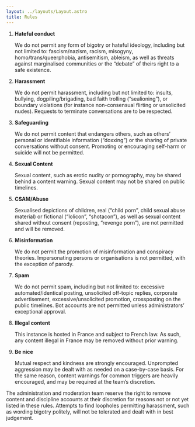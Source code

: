 ```yaml
---
layout: ../layouts/Layout.astro
title: Rules
---
```

1. **Hateful conduct**

    We do not permit any form of bigotry or hateful ideology, including but not limited to: fascism/nazism, racism, misogyny, homo/trans/queerphobia, antisemitism, ableism, as well as threats against marginalised communities or the “debate” of theirs right to a safe existence.

2. **Harassment**

    We do not permit harassment, including but not limited to: insults, bullying, dogpiling/brigading, bad faith trolling (“sealioning”), or boundary violations (for instance non-consensual flirting or unsolicited nudes). Requests to terminate conversations are to be respected.

3. **Safeguarding**

    We do not permit content that endangers others, such as others’ personal or identifiable information (“doxxing”) or the sharing of private conversations without consent. Promoting or encouraging self-harm or suicide will not be permitted.

4. **Sexual Content**

    Sexual content, such as erotic nudity or pornography, may be shared behind a content warning. Sexual content may not be shared on public timelines.

5. **CSAM/Abuse**

    Sexualised depictions of children, real (“child porn”, child sexual abuse material) or fictional (“lolicon”, “shotacon”), as well as sexual content shared without consent (reposting, “revenge porn”), are not permitted and will be removed.

6. **Misinformation**

    We do not permit the promotion of misinformation and conspiracy theories. Impersonating persons or organisations is not permitted, with the exception of parody.

7. **Spam**

    We do not permit spam, including but not limited to: excessive automated/identical posting, unsolicited off-topic replies, corporate advertisement, excessive/unsolicited promotion, crossposting on the public timelines. Bot accounts are not permitted unless administrators’ exceptional approval.

8. **Illegal content**

    This instance is hosted in France and subject to French law. As such, any content illegal in France may be removed without prior warning.

9. **Be nice**

    Mutual respect and kindness are strongly encouraged. Unprompted aggression may be dealt with as needed on a case-by-case basis. For the same reason, content warnings for common triggers are heavily encouraged, and may be required at the team’s discretion.

The administration and moderation team reserve the right to remove content and discipline accounts at their discretion for reasons not or not yet listed in these rules. Attempts to find loopholes permitting harassment, such as wording bigotry politely, will not be tolerated and dealt with in best judgement.
